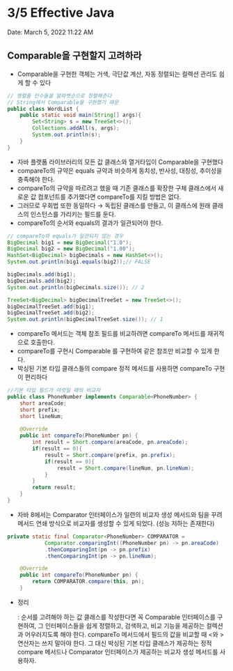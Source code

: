 # 3/5 Effective Java

Date: March 5, 2022 11:22 AM

## Comparable을 구현할지 고려하라

- Comparable을 구현한 객체는 거색, 극단값 계산, 자동 정렬되는 컬렉션 관리도 쉽게 할 수 있다

```java
// 명렬줄 인수들을 알파벳순으로 정렬해준다
// String에서 Comparable을 구현했기 때문
public class WordList {
	public static void main(String[] args){
		Set<String> s = new TreeSet<>();
		Collections.addAll(s, args);
		System.out.println(s);
	}
}
```

- 자바 플랫폼 라이브러리의 모든 값 클래스와 열거타입이 Comparable을 구현했다
- compareTo의 규약은 equals 규약과 비슷하게 동치성, 반사성, 대칭성, 추이성을 충족해야 한다.
- compareTo의 규약을 따르려고 했을 때 기존 클래스를 확장한 구체 클래스에서 새로운 값 컴포넌트를 추가했다면 compareTo를 지킬 방법은 없다.
- 그러므로 우회법 또한 동일하다 → 독립된 클래스를 만들고, 이 클래스에 원래 클래스의 인스턴스를 가리키는 필드를 둔다.
- compareTo의 순서와 equals의 결과가 일관되어야 한다.

```java
// compareTo와 equals가 일관되지 않는 경우
BigDecimal big1 = new BigDecimal("1.0");
BigDecimal big2 = new BigDecimal("1.00");
HashSet<BigDecimal> bigDecimals = new HashSet<>();
System.out.println(big1.equals(big2));// FALSE

bigDecimals.add(big1);
bigDecimals.add(big2);
System.out.println(bigDecimals.size()); // 2

TreeSet<BigDecimal> bigDecimalTreeSet = new TreeSet<>();
bigDecimalTreeSet.add(big1);
bigDecimalTreeSet.add(big2);
System.out.println(bigDecimalTreeSet.size()); // 1
```

- compareTo 메서드는 객체 참조 필드를 비교하려면 compareTo 메서드를 재귀적으로 호출한다.
- compareTo를 구현시 Comparable<SelfClass> 를 구현하여 같은 참조만 비교할 수 있게 한다.
- 박싱된 기본 타입 클래스들의 compare 정적 메서드를 사용하면 compareTo 구현이 편리하다

```java
//기본 타입 필드가 여럿일 때의 비교자
public class PhoneNumber implements Comparable<PhoneNumber> {
    short areaCode;
    short prefix;
    short lineNum;
    
    @Override
    public int compareTo(PhoneNumber pn) {
        int result = Short.compare(areaCode, pn.areaCode);
        if(result == 0){
            result = Short.compare(prefix, pn.prefix);
            if(result == 0){
                result = Short.compare(lineNum, pn.lineNum);
            }
        }
        return result;
    }
}
```

- 자바 8에서는 Comparator 인터페이스가 일련의 비교자 생성 메서드와 팀을 꾸려 메서드 연쇄 방식으로 비교자를 생성할 수 있게 되었다. (성능 저하는 존재한다)

```java
private static final Comparator<PhoneNumber> COMPARATOR = 
            Comparator.comparingInt((PhoneNumber pn) -> pn.areaCode)
            .thenComparingInt(pn -> pn.prefix)
            .thenComparingInt(pn -> pn.lineNum);

    @Override
    public int compareTo(PhoneNumber pn) {
        return COMPARATOR.compare(this, pn);
    }
```

- 정리
    
    : 순서를 고려해야 하는 값 클래스를 작성한다면 꼭 Comparable 인터페이스를 구현하여, 그 인터페이스들을 쉽게 정렬하고, 검색하고, 비교 기능을 제공하는 컬렉션과 어우러지도록 해야 한다. compareTo 메서드에서 필드의 값을 비교할 때 <와 > 연산자는 쓰지 말아야 한다. 그 대신 박싱된 기본 타입 클래스가 제공하는 정적 compare 메서드나 Comparator 인터페이스가 제공하는 비교자 생성 메서드를 사용하자.